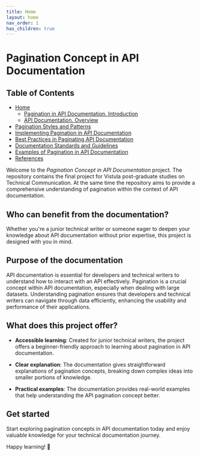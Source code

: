 ```yaml
---
title: Home
layout: home
nav_order: 1
has_children: true
---
```


# Pagination Concept in API Documentation

## Table of Contents

- [Home](index.md)
  - [Pagination in API Documentation. Introduction](Pagination_in_API_Documentation_Introduction.md)
  - [API Documentation. Overview](API_Documentation_Overview.md)
- [Pagination Styles and Patterns](Pagination_Styles_and_Patterns.md)
- [Implementing Pagination in API Documentation](Implementing_Pagination_in_API_Documentation.md)
- [Best Practices in Paginating API Documentation](Best_Practices_in_Paginating_API_Documentation.md)
- [Documentation Standards and Guidelines](Documentation_Standards_and_Guidelines.md)
- [Examples of Pagination in API Documentation](Examples_of_Pagination_in_API_Documentation.md)
- [References](References.md)


Welcome to the <em>Pagination Concept in API Documentation</em> project. The repository contains the final project for Vistula post-graduate studies on Technical Communication. At the same time the repository aims to provide a comprehensive understanding of pagination within the context of API documentation. 

## Who can benefit from the documentation?

Whether you're a junior technical writer or someone eager to deepen your knowledge about API documentation without prior expertise, this project is designed with you in mind.

## Purpose of the documentation

API documentation is essential for developers and technical writers to understand how to interact with an API effectively. Pagination is a crucial concept within API documentation, especially when dealing with large datasets. Understanding pagination ensures that developers and technical writers can navigate through data efficiently, enhancing the usability and performance of their applications.

## What does this project offer?

- **Accessible learning**: Created for junior technical writers, the project offers a beginner-friendly approach to learning about pagination in API documentation.

- **Clear explanation**: The documentation gives straightforward explanations of pagination concepts, breaking down complex ideas into smaller portions of knowledge.
  
- **Practical examples**: The documentation provides real-world examples that help understanding the API pagination concept better. 

## Get started

Start exploring pagination concepts in API documentation today and enjoy valuable knowledge for your technical documentation journey.

Happy learning! 🚀
